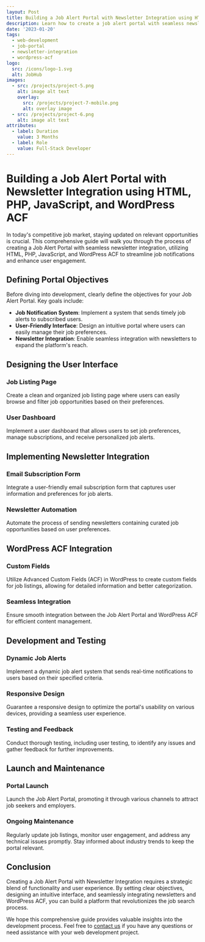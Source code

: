 ```yaml
---
layout: Post
title: Building a Job Alert Portal with Newsletter Integration using HTML, PHP, JavaScript, and WordPress ACF
description: Learn how to create a job alert portal with seamless newsletter integration, combining HTML, PHP, JavaScript, and WordPress ACF to streamline job notifications and enhance user engagement.
date: '2023-01-20'
tags:
  - web-development
  - job-portal
  - newsletter-integration
  - wordpress-acf
logo:
  src: /icons/logo-1.svg
  alt: JobHub
images:
  - src: /projects/project-5.png
    alt: image alt text
    overlay:
      src: /projects/project-7-mobile.png
      alt: overlay image
  - src: /projects/project-6.png
    alt: image alt text
attributes:
  - label: Duration
    value: 3 Months
  - label: Role
    value: Full-Stack Developer
---
```


# Building a Job Alert Portal with Newsletter Integration using HTML, PHP, JavaScript, and WordPress ACF

In today's competitive job market, staying updated on relevant opportunities is crucial. This comprehensive guide will walk you through the process of creating a Job Alert Portal with seamless newsletter integration, utilizing HTML, PHP, JavaScript, and WordPress ACF to streamline job notifications and enhance user engagement.

## Defining Portal Objectives

Before diving into development, clearly define the objectives for your Job Alert Portal. Key goals include:

- **Job Notification System**: Implement a system that sends timely job alerts to subscribed users.
- **User-Friendly Interface**: Design an intuitive portal where users can easily manage their job preferences.
- **Newsletter Integration**: Enable seamless integration with newsletters to expand the platform's reach.

## Designing the User Interface

### Job Listing Page

Create a clean and organized job listing page where users can easily browse and filter job opportunities based on their preferences.

### User Dashboard

Implement a user dashboard that allows users to set job preferences, manage subscriptions, and receive personalized job alerts.

## Implementing Newsletter Integration

### Email Subscription Form

Integrate a user-friendly email subscription form that captures user information and preferences for job alerts.

### Newsletter Automation

Automate the process of sending newsletters containing curated job opportunities based on user preferences.

## WordPress ACF Integration

### Custom Fields

Utilize Advanced Custom Fields (ACF) in WordPress to create custom fields for job listings, allowing for detailed information and better categorization.

### Seamless Integration

Ensure smooth integration between the Job Alert Portal and WordPress ACF for efficient content management.

## Development and Testing

### Dynamic Job Alerts

Implement a dynamic job alert system that sends real-time notifications to users based on their specified criteria.

### Responsive Design

Guarantee a responsive design to optimize the portal's usability on various devices, providing a seamless user experience.

### Testing and Feedback

Conduct thorough testing, including user testing, to identify any issues and gather feedback for further improvements.

## Launch and Maintenance

### Portal Launch

Launch the Job Alert Portal, promoting it through various channels to attract job seekers and employers.

### Ongoing Maintenance

Regularly update job listings, monitor user engagement, and address any technical issues promptly. Stay informed about industry trends to keep the portal relevant.

## Conclusion

Creating a Job Alert Portal with Newsletter Integration requires a strategic blend of functionality and user experience. By setting clear objectives, designing an intuitive interface, and seamlessly integrating newsletters and WordPress ACF, you can build a platform that revolutionizes the job search process.

We hope this comprehensive guide provides valuable insights into the development process. Feel free to [contact us](mailto:addictedarun4@gmail.com) if you have any questions or need assistance with your web development project.

